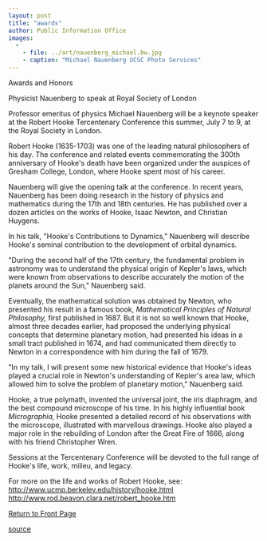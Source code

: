 ```yaml
---
layout: post
title: "awards"
author: Public Information Office
images:
  -
    - file: ../art/nauenberg_michael.bw.jpg
    - caption: "Michael Nauenberg UCSC Photo Services"
---
```


Awards and Honors

Physicist Nauenberg to speak at Royal Society of London  
  
Professor emeritus of physics Michael Nauenberg will be a keynote speaker at the Robert Hooke Tercentenary Conference this summer, July 7 to 9, at the Royal Society in London.  

Robert Hooke (1635-1703) was one of the leading natural philosophers of his day. The conference and related events commemorating the 300th anniversary of Hooke's death have been organized under the auspices of Gresham College, London, where Hooke spent most of his career.  

Nauenberg will give the opening talk at the conference. In recent years, Nauenberg has been doing research in the history of physics and mathematics during the 17th and 18th centuries. He has published over a dozen articles on the works of Hooke, Isaac Newton, and Christian Huygens.   

In his talk, "Hooke's Contributions to Dynamics," Nauenberg will describe Hooke's seminal contribution to the development of orbital dynamics.   

"During the second half of the 17th century, the fundamental problem in astronomy was to understand the physical origin of Kepler's laws, which were known from observations to describe accurately the motion of the planets around the Sun," Nauenberg said.   

Eventually, the mathematical solution was obtained by Newton, who presented his result in a famous book, _Mathematical Principles of Natural Philosophy,_ first published in 1687. But it is not so well known that Hooke, almost three decades earlier, had proposed the underlying physical concepts that determine planetary motion, had presented his ideas in a small tract published in 1674, and had communicated them directly to Newton in a correspondence with him during the fall of 1679.   

"In my talk, I will present some new historical evidence that Hooke's ideas played a crucial role in Newton's understanding of Kepler's area law, which allowed him to solve the problem of planetary motion," Nauenberg said.   

Hooke, a true polymath, invented the universal joint, the iris diaphragm, and the best compound microscope of his time. In his highly influential book _Micrographia,_ Hooke presented a detailed record of his observations with the microscope, illustrated with marvellous drawings. Hooke also played a major role in the rebuilding of London after the Great Fire of 1666, along with his friend Christopher Wren.  

Sessions at the Tercentenary Conference will be devoted to the full range of Hooke's life, work, milieu, and legacy.  

For more on the life and works of Robert Hooke, see:  
<http://www.ucmp.berkeley.edu/history/hooke.html>  
<http://www.rod.beavon.clara.net/robert_hooke.htm>

[Return to Front Page][1]

[1]: http://currents.ucsc.edu/

[source](http://www1.ucsc.edu/currents/02-03/04-28/awards.html "Permalink to awards")
